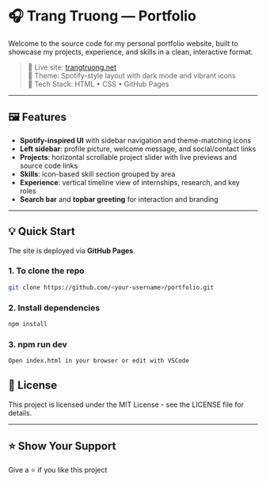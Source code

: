 # 🎧 Trang Truong — Portfolio

Welcome to the source code for my personal portfolio website, built to showcase my projects, experience, and skills in a clean, interactive format.

> 🔗 Live site: [trangtruong.net](https://trwgltuhchang.github.io/Portfolio/)  
> 🎵 Theme: Spotify-style layout with dark mode and vibrant icons  
> 📂 Tech Stack: HTML • CSS • GitHub Pages

---

## 🖼️ Features

- **Spotify-inspired UI** with sidebar navigation and theme-matching icons
- **Left sidebar**: profile picture, welcome message, and social/contact links
- **Projects**: horizontal scrollable project slider with live previews and source code links
- **Skills**: icon-based skill section grouped by area
- **Experience**: vertical timeline view of internships, research, and key roles
- **Search bar** and **topbar greeting** for interaction and branding
  
---

## 💡 Quick Start

The site is deployed via **GitHub Pages**.

### 1. To clone the repo
```bash
git clone https://github.com/<your-username>/portfolio.git
```
### 2. Install dependencies
```bash
npm install
```
### 3. npm run dev
```bash
Open index.html in your browser or edit with VSCode
```
## 📄 License
This project is licensed under the MIT License - see the LICENSE file for details.

---

## ⭐ Show Your Support
Give a ⭐️ if you like this project
